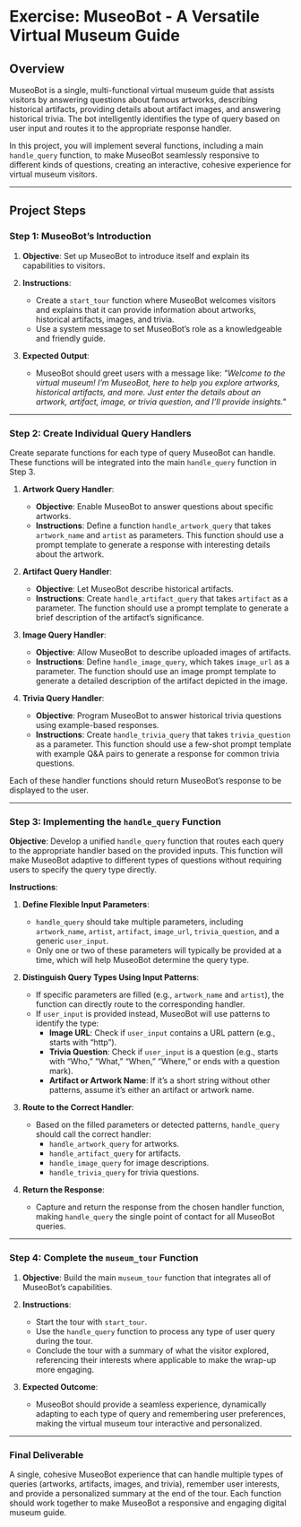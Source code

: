 # Exercise: MuseoBot - A Versatile Virtual Museum Guide

## Overview
MuseoBot is a single, multi-functional virtual museum guide that assists visitors by answering questions about famous artworks, describing historical artifacts, providing details about artifact images, and answering historical trivia. The bot intelligently identifies the type of query based on user input and routes it to the appropriate response handler.

In this project, you will implement several functions, including a main `handle_query` function, to make MuseoBot seamlessly responsive to different kinds of questions, creating an interactive, cohesive experience for virtual museum visitors.

---

## Project Steps

### Step 1: MuseoBot’s Introduction

1. **Objective**: Set up MuseoBot to introduce itself and explain its capabilities to visitors.
   
2. **Instructions**: 
   - Create a `start_tour` function where MuseoBot welcomes visitors and explains that it can provide information about artworks, historical artifacts, images, and trivia.
   - Use a system message to set MuseoBot’s role as a knowledgeable and friendly guide.

3. **Expected Output**:
   - MuseoBot should greet users with a message like: *"Welcome to the virtual museum! I’m MuseoBot, here to help you explore artworks, historical artifacts, and more. Just enter the details about an artwork, artifact, image, or trivia question, and I’ll provide insights."*

---

### Step 2: Create Individual Query Handlers

Create separate functions for each type of query MuseoBot can handle. These functions will be integrated into the main `handle_query` function in Step 3.

1. **Artwork Query Handler**:
   - **Objective**: Enable MuseoBot to answer questions about specific artworks.
   - **Instructions**: Define a function `handle_artwork_query` that takes `artwork_name` and `artist` as parameters. This function should use a prompt template to generate a response with interesting details about the artwork.

2. **Artifact Query Handler**:
   - **Objective**: Let MuseoBot describe historical artifacts.
   - **Instructions**: Create `handle_artifact_query` that takes `artifact` as a parameter. The function should use a prompt template to generate a brief description of the artifact’s significance.

3. **Image Query Handler**:
   - **Objective**: Allow MuseoBot to describe uploaded images of artifacts.
   - **Instructions**: Define `handle_image_query`, which takes `image_url` as a parameter. The function should use an image prompt template to generate a detailed description of the artifact depicted in the image.

4. **Trivia Query Handler**:
   - **Objective**: Program MuseoBot to answer historical trivia questions using example-based responses.
   - **Instructions**: Create `handle_trivia_query` that takes `trivia_question` as a parameter. This function should use a few-shot prompt template with example Q&A pairs to generate a response for common trivia questions.

Each of these handler functions should return MuseoBot’s response to be displayed to the user.

---

### Step 3: Implementing the `handle_query` Function

**Objective**: Develop a unified `handle_query` function that routes each query to the appropriate handler based on the provided inputs. This function will make MuseoBot adaptive to different types of questions without requiring users to specify the query type directly.

**Instructions**:

1. **Define Flexible Input Parameters**:
   - `handle_query` should take multiple parameters, including `artwork_name`, `artist`, `artifact`, `image_url`, `trivia_question`, and a generic `user_input`.
   - Only one or two of these parameters will typically be provided at a time, which will help MuseoBot determine the query type.

2. **Distinguish Query Types Using Input Patterns**:
   - If specific parameters are filled (e.g., `artwork_name` and `artist`), the function can directly route to the corresponding handler.
   - If `user_input` is provided instead, MuseoBot will use patterns to identify the type:
     - **Image URL**: Check if `user_input` contains a URL pattern (e.g., starts with “http”).
     - **Trivia Question**: Check if `user_input` is a question (e.g., starts with “Who,” “What,” “When,” “Where,” or ends with a question mark).
     - **Artifact or Artwork Name**: If it’s a short string without other patterns, assume it’s either an artifact or artwork name.

3. **Route to the Correct Handler**:
   - Based on the filled parameters or detected patterns, `handle_query` should call the correct handler:
     - `handle_artwork_query` for artworks.
     - `handle_artifact_query` for artifacts.
     - `handle_image_query` for image descriptions.
     - `handle_trivia_query` for trivia questions.

4. **Return the Response**:
   - Capture and return the response from the chosen handler function, making `handle_query` the single point of contact for all MuseoBot queries.

---

### Step 4: Complete the `museum_tour` Function

1. **Objective**: Build the main `museum_tour` function that integrates all of MuseoBot’s capabilities.

2. **Instructions**:
   - Start the tour with `start_tour`.
   - Use the `handle_query` function to process any type of user query during the tour.
   - Conclude the tour with a summary of what the visitor explored, referencing their interests where applicable to make the wrap-up more engaging.

3. **Expected Outcome**:
   - MuseoBot should provide a seamless experience, dynamically adapting to each type of query and remembering user preferences, making the virtual museum tour interactive and personalized.

---

### Final Deliverable

A single, cohesive MuseoBot experience that can handle multiple types of queries (artworks, artifacts, images, and trivia), remember user interests, and provide a personalized summary at the end of the tour. Each function should work together to make MuseoBot a responsive and engaging digital museum guide.
